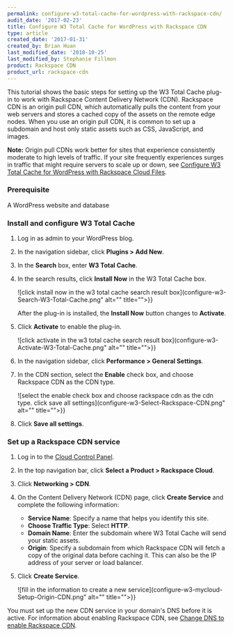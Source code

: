 ```yaml
---
permalink: configure-w3-total-cache-for-wordpress-with-rackspace-cdn/
audit_date: '2017-02-23'
title: Configure W3 Total Cache for WordPress with Rackspace CDN
type: article
created_date: '2017-01-31'
created_by: Brian Huan
last_modified_date: '2018-10-25'
last_modified_by: Stephanie Fillmon
product: Rackspace CDN
product_url: rackspace-cdn
---
```


This tutorial shows the basic steps for setting up the W3 Total Cache plug-in to work with Rackspace Content Delivery Network (CDN). Rackspace CDN is an origin pull CDN, which automatically pulls the content from your web servers and stores a cached copy of the assets on the remote edge nodes. When you use an origin pull CDN, it is common to set up a subdomain and host only static assets such as CSS, JavaScript, and images.

**Note:** Origin pull CDNs work better for sites that experience consistently moderate to high levels of traffic. If your site frequently experiences surges in traffic that might require servers to scale up or down, see [Configure W3 Total Cache for WordPress with Rackspace Cloud Files](/support/how-to/configure-w3-total-cache-for-wordpress-with-rackspace-cloud-files-cdn).

### Prerequisite

A WordPress website and database

### Install and configure W3 Total Cache

1. Log in as admin to your WordPress blog.

2. In the navigation sidebar, click **Plugins > Add New**.

3. In the **Search** box, enter **W3 Total Cache**.

4. In the search results, click **Install Now** in the W3 Total Cache box.

   ![click install now in the w3 total cache search result box](configure-w3-Search-W3-Total-Cache.png" alt="" title="">}}

   After the plug-in is installed, the **Install Now** button changes to **Activate**.

5. Click **Activate** to enable the plug-in.

   ![click activate in the w3 total cache search result box](configure-w3-Activate-W3-Total-Cache.png" alt="" title="">}}

6. In the navigation sidebar, click **Performance > General Settings**.

7. In the CDN section, select the **Enable** check box, and choose Rackspace CDN as the CDN type.

   ![select the enable check box and choose rackspace cdn as the cdn type. click save all settings](configure-w3-Select-Rackspace-CDN.png" alt="" title="">}}

8. Click **Save all settings**.

### Set up a Rackspace CDN service

1. Log in to the [Cloud Control Panel](https://login.rackspace.com).
2. In the top navigation bar, click **Select a Product > Rackspace Cloud**.
3. Click **Networking > CDN**.
4. On the Content Delivery Network (CDN) page, click **Create Service** and complete the following information:

   - **Service Name**: Specify a name that helps you identify this site.
   - **Choose Traffic Type**: Select **HTTP**.
   - **Domain Name**: Enter the subdomain where W3 Total Cache will send your static assets.
   - **Origin**: Specify a subdomain from which Rackspace CDN will fetch a copy of the original data before caching it. This can also be the IP address of your server or load balancer.

5. Click **Create Service**.

   ![fill in the information to create a new service](configure-w3-mycloud-Setup-Origin-CDN.png" alt="" title="">}}

You must set up the new CDN service in your domain's DNS before it is active. For information about enabling Rackspace CDN, see [Change DNS to enable Rackspace CDN](/support/how-to/change-dns-to-enable-rackspace-cdn).
